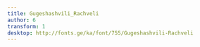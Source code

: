 ```yaml
---
title: Gugeshashvili_Rachveli
author: 6
transform: 1
desktop: http://fonts.ge/ka/font/755/Gugeshashvili-Rachveli
---
```

